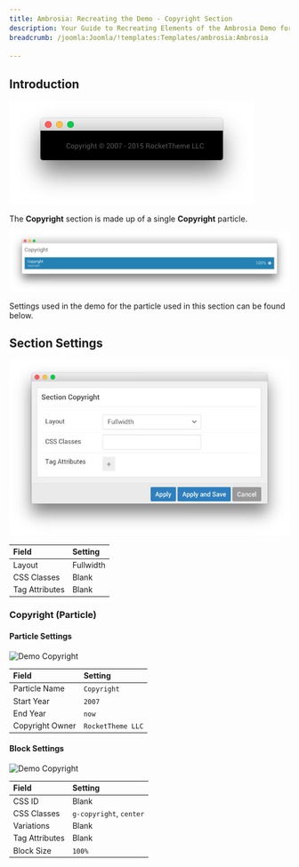 ```yaml
---
title: Ambrosia: Recreating the Demo - Copyright Section
description: Your Guide to Recreating Elements of the Ambrosia Demo for Joomla
breadcrumb: /joomla:Joomla/!templates:Templates/ambrosia:Ambrosia

---
```


## Introduction

![](assets/demo_copyright.png)

The **Copyright** section is made up of a single **Copyright** particle.

![](assets/home_copyright.jpeg)

Settings used in the demo for the particle used in this section can be found below.

## Section Settings

![](assets/demo_copyright_settings.jpeg)

| Field          | Setting   |
| :-----         | :-----    |
| Layout         | Fullwidth |
| CSS Classes    | Blank     |
| Tag Attributes | Blank     |

### Copyright (Particle)

#### Particle Settings

![Demo Copyright](demo_copyright_1.jpeg)

| Field           | Setting           |
| :-----          | :-----            |
| Particle Name   | `Copyright`       |
| Start Year      | `2007`            |
| End Year        | `now`             |
| Copyright Owner | `RocketTheme LLC` |

#### Block Settings

![Demo Copyright](demo_copyright_2.jpeg)

| Field          | Setting                 |
| :-----         | :-----                  |
| CSS ID         | Blank                   |
| CSS Classes    | `g-copyright`, `center` |
| Variations     | Blank                   |
| Tag Attributes | Blank                   |
| Block Size     | `100%`                  |
